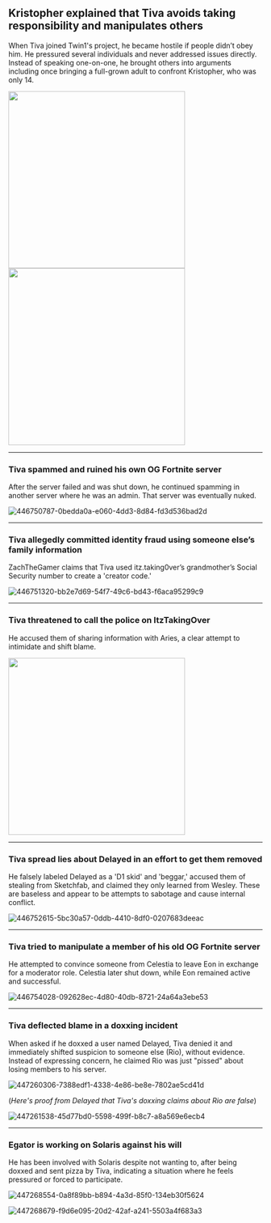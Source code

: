 ## Kristopher explained that Tiva avoids taking responsibility and manipulates others
When Tiva joined Twin1's project, he became hostile if people didn’t obey him. He pressured several individuals and never addressed issues directly. Instead of speaking one-on-one, he brought others into arguments including once bringing a full-grown adult to confront Kristopher, who was only 14. 

<img src="https://github.com/user-attachments/assets/5e420612-ece2-48e5-8d26-dec26faea248" width="350"/> 
<img src="https://github.com/user-attachments/assets/61dbefa1-61ca-4885-acef-94f373bb8aac" width="350"/>

---

### Tiva spammed and ruined his own OG Fortnite server
After the server failed and was shut down, he continued spamming in another server where he was an admin. That server was eventually nuked.

![446750787-0bedda0a-e060-4dd3-8d84-fd3d536bad2d](https://github.com/user-attachments/assets/5ab1d9e3-e97b-466c-9c55-67fab58402ee)

---

### Tiva allegedly committed identity fraud using someone else’s family information
ZachTheGamer claims that Tiva used itz.taking0ver’s grandmother’s Social Security number to create a 'creator code.'

![446751320-bb2e7d69-54f7-49c6-bd43-f6aca95299c9](https://github.com/user-attachments/assets/8b0a919f-6e5e-4fbf-9f12-36c258311df5)

---

### Tiva threatened to call the police on ItzTakingOver
He accused them of sharing information with Aries, a clear attempt to intimidate and shift blame. 

<img src="https://github.com/user-attachments/assets/9e5d5951-d166-4883-8ddd-1893b67b55f8" width="350"/>

---

### Tiva spread lies about Delayed in an effort to get them removed
He falsely labeled Delayed as a 'D1 skid' and 'beggar,' accused them of stealing from Sketchfab, and claimed they only learned from Wesley. These are baseless and appear to be attempts to sabotage and cause internal conflict.

![446752615-5bc30a57-0ddb-4410-8df0-0207683deeac](https://github.com/user-attachments/assets/414a1f1c-011a-4747-b27b-f49151cb825c)

---

### Tiva tried to manipulate a member of his old OG Fortnite server
He attempted to convince someone from Celestia to leave Eon in exchange for a moderator role. Celestia later shut down, while Eon remained active and successful.

![446754028-092628ec-4d80-40db-8721-24a64a3ebe53](https://github.com/user-attachments/assets/b2747119-62a6-4d9d-91b8-86b52e0b2e3c)

---


### Tiva deflected blame in a doxxing incident

When asked if he doxxed a user named Delayed, Tiva denied it and immediately shifted suspicion to someone else (Rio), without evidence. Instead of expressing concern, he claimed Rio was just "pissed" about losing members to his server.

![447260306-7388edf1-4338-4e86-be8e-7802ae5cd41d](https://github.com/user-attachments/assets/669a36bb-dc1a-471b-af7d-8791443b1b1d)

(*Here's proof from Delayed that Tiva's doxxing claims about Rio are false*)

![447261538-45d77bd0-5598-499f-b8c7-a8a569e6ecb4](https://github.com/user-attachments/assets/7194fe0f-f750-4947-af0d-63aded45881a)

---


### Egator is working on Solaris against his will

He has been involved with Solaris despite not wanting to, after being doxxed and sent pizza by Tiva, indicating a situation where he feels pressured or forced to participate.

![447268554-0a8f89bb-b894-4a3d-85f0-134eb30f5624](https://github.com/user-attachments/assets/2d1c9643-15b8-4a0a-83cd-372dd53a882a)

![447268679-f9d6e095-20d2-42af-a241-5503a4f683a3](https://github.com/user-attachments/assets/12a324eb-9e41-477d-9896-0e74c5f3547c)
